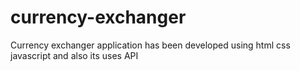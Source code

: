 # currency-exchanger
 Currency exchanger application has been developed using html css javascript  and also its uses API
